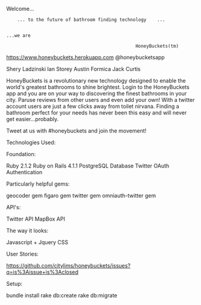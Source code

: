 Welcome...

		... to the future of bathroom finding technology	...

																													...we are

													HoneyBuckets(tm)

https://www.honeybuckets.herokuapp.com
@honeybucketsapp

Shery Ladzinski 
Ian Storey
Austin Formica
Jack Curtis


HoneyBuckets is a revolutionary new technology designed to enable the world's greatest bathrooms to shine brightest. Login to the HoneyBuckets app and you are on your way to discovering the finest bathrooms in your city. Paruse reviews from other users and even add your own! With a twitter account users are just a few clicks away from toilet nirvana. Finding a bathroom perfect for your needs has never been this easy and will never get easier...probably.

Tweet at us with #honeybuckets and join the movement!


Technologies Used:

Foundation:

Ruby 2.1.2
Ruby on Rails 4.1.1
PostgreSQL Database
Twitter OAuth Authentication

Particularly helpful gems:

geocoder gem
figaro gem
twitter gem
omniauth-twitter gem
 
API's:

Twitter API
MapBox API


The way it looks:

Javascript + Jquery
CSS

User Stories:

https://github.com/citylims/honeybuckets/issues?q=is%3Aissue+is%3Aclosed


Setup:

bundle install
rake db:create
rake db:migrate


